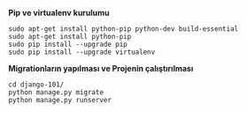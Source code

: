 
**Pip ve virtualenv kurulumu**

    sudo apt-get install python-pip python-dev build-essential
    sudo apt-get install python-pip
    sudo pip install --upgrade pip
    sudo pip install --upgrade virtualenv

**Migrationların yapılması ve Projenin çalıştırılması**

    cd django-101/
    python manage.py migrate
    python manage.py runserver
